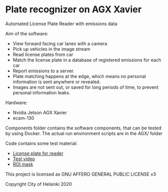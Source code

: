 # Plate recognizer on AGX Xavier

Automated License Plate Reader with emissions data

Aim of the software:
- View forward facing car lanes with a camera
- Pick up vehicles in the image stream
- Read license plates from car
- Match the license plate in a database of registered emissions for each car
- Report emissions to a server.
- Plate matching happens at the edge, which means no personal information is
  sent anywhere or revealed.
- Images are not sent out, or saved for long periods of time, to prevent
  personal information leaks.


Hardware:
- Nvidia Jetson AGX Xavier
- ecam-130


Components folder contains the software components, that can be tested by
using Docker. The actual run environment scripts are in the AGX/ folder

Code contains some test material:
- [License plate for reader](components/reader/code/tests/test_files/plate1.jpg)
- [Test video](components/processor/videos/demo.mp4)
- [ROI mask](components/processor/masks/demo.png)


This project is licensed as GNU AFFERO GENERAL PUBLIC LICENSE v3

Copyright City of Helsinki 2020
